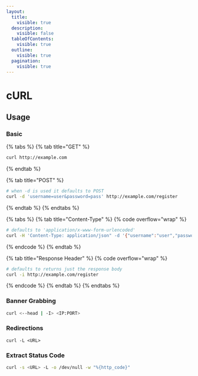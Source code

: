 ```yaml
---
layout:
  title:
    visible: true
  description:
    visible: false
  tableOfContents:
    visible: true
  outline:
    visible: true
  pagination:
    visible: true
---
```


# cURL

## Usage

### Basic

{% tabs %}
{% tab title="GET" %}
```bash
curl http://example.com
```
{% endtab %}

{% tab title="POST" %}
```bash
# when -d is used it defaults to POST
curl -d 'username=user&password=pass' http://example.com/register
```
{% endtab %}
{% endtabs %}

{% tabs %}
{% tab title="Content-Type" %}
{% code overflow="wrap" %}
```bash
# defaults to 'application/x-www-form-urlencoded'
curl -H 'Content-Type: application/json" -d '{"username":"user","password":"pass"}' http://example.com/register
```
{% endcode %}
{% endtab %}

{% tab title="Response Header" %}
{% code overflow="wrap" %}
```bash
# defaults to returns just the response body
curl -i http://example.com/register
```
{% endcode %}
{% endtab %}
{% endtabs %}

### Banner Grabbing

```bash
curl <--head | -I> <IP:PORT>
```

### Redirections

```
curl -L <URL>
```

### Extract Status Code

```bash
curl -s <URL> -L -o /dev/null -w "%{http_code}"
```
